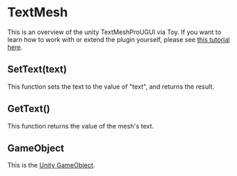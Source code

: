# TextMesh

This is an overview of the unity TextMeshProUGUI via Toy. If you want to learn how to work with or extend the plugin yourself, please see [this tutorial here](tutorial_unity.md).

## SetText(text)

This function sets the text to the value of "text", and returns the result.

## GetText()

This function returns the value of the mesh's text.

## GameObject

This is the [Unity GameObject](reference_unity_gameobject.md).
